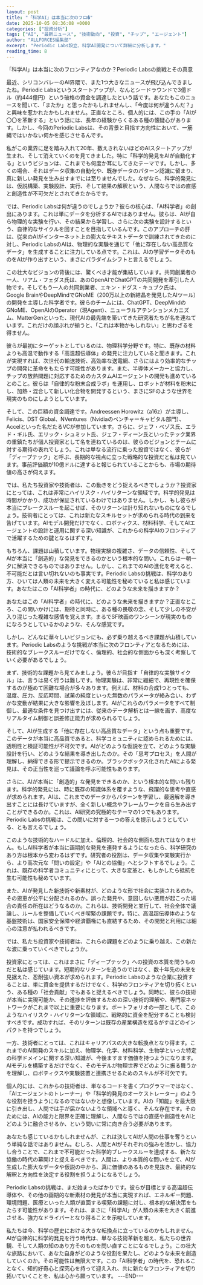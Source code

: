```yaml
---
layout: post
title: "「科学AI」は本当に次のフロ�"
date: 2025-10-05 08:36:08 +0000
categories: ["投資分析"]
tags: ["AI", "最新ニュース", "技術動向", "投資", "チップ", "エージェント"]
author: "ALLFORCES編集部"
excerpt: "Periodic Labs設立、科学AI開発について詳細に分析します。"
reading_time: 8
---
```


「科学AI」は本当に次のフロンティアなのか？Periodic Labsの挑戦とその真意

最近、シリコンバレーのAI界隈で、また1つ大きなニュースが飛び込んできましたね。Periodic Labsというスタートアップが、なんとシードラウンドで3億ドル（約444億円）という破格の資金を調達したという話です。あなたもこのニュースを聞いて、「またか」と思ったかもしれませんし、「今度は何が違うんだ？」と興味を惹かれたかもしれません。正直なところ、個人的には、この手の「AIが〇〇を革新する」という話には、長年の経験からくるある種の懐疑心があります。しかし、今回のPeriodic Labsは、その背景と目指す方向性において、一筋縄ではいかない何かを感じさせるんです。

私がこの業界に足を踏み入れて20年、数えきれないほどのAIスタートアップが生まれ、そして消えていくのを見てきました。特に「科学的発見をAIが自動化する」というビジョンは、これまでも何度か耳にしてきたテーマです。しかし、多くの場合、それはデータ収集の自動化や、既存データのパターン認識に留まり、真に新しい発見を生み出すまでには至りませんでした。なぜなら、科学的発見には、仮説構築、実験設計、実行、そして結果の解釈という、人間ならではの直感と創造性が不可欠だとされてきたからです。

では、Periodic Labsは何が違うのでしょうか？彼らの核心は、「AI科学者」の創出にあります。これは単にデータを分析するAIではありません。彼らは、AIが自ら物理的な実験を行い、その結果から学習し、さらに次の実験を設計するという、自律的なサイクルを回すことを目指しているんです。このアプローチの肝は、従来のAIがインターネット上の膨大なテキストデータで訓練されてきたのに対し、Periodic LabsのAIは、物理的な実験を通じて「他に存在しない高品質なデータ」を生成することに注力している点です。これは、AIの学習データそのものをAIが作り出すという、まさにパラダイムシフトと言えるでしょう。

この壮大なビジョンの背後には、驚くべき才能が集結しています。共同創業者の一人、リアム・フェダス氏は、あのOpenAIでChatGPTの共同開発を牽引した人物です。そしてもう一人の共同創業者、エキン・ドグス・キュブク氏は、Google BrainやDeepMindでGNoME（200万以上の新結晶を発見したAIツール）の開発を主導した科学者です。彼らのチームには、ChatGPT、DeepMindのGNoME、OpenAIのOperator（現Agent）、ニューラルアテンションメカニズム、MatterGenといった、現代AIの最先端を築いてきた研究者たちが名を連ねています。これだけの顔ぶれが揃うと、「これは本物かもしれない」と思わざるを得ません。

彼らが最初にターゲットとしているのは、物理科学分野です。特に、既存の材料よりも高温で動作する「高温超伝導体」の発見に注力していると聞きます。これが実現すれば、次世代の輸送技術、高効率な送電網、さらにはより効率的なチップの開発に革命をもたらす可能性があります。また、半導体メーカーと協力し、チップの放熱問題に対応するためのカスタムAIエージェントの開発も進めているとのこと。彼らは「自律的な粉末合成ラボ」を運用し、ロボットが材料を粉末にし、加熱・混合して新しい化合物を開発するという、まさにSFのような世界を現実のものにしようとしています。

そして、この巨額の資金調達です。Andreessen Horowitz（a16z）が主導し、Felicis、DST Global、NVentures（Nvidiaのベンチャーキャピタル部門）、Accelといった名だたるVCが参加しています。さらに、ジェフ・ベゾス氏、エラド・ギル氏、エリック・シュミット氏、ジェフ・ディーン氏といったテック業界の重鎮たちが個人投資家として名を連ねているのは、彼らのビジョンとチームに対する期待の表れでしょう。これは単なる流行に乗った投資ではなく、彼らが「ディープテック」と呼ぶ、長期的な視点に立った戦略的な投資だと私は見ています。事前評価額が10億ドルに達すると報じられていることからも、市場の期待値の高さが伺えます。

では、私たち投資家や技術者は、この動きをどう捉えるべきでしょうか？投資家にとっては、これは非常にハイリスク・ハイリターンな領域です。科学的発見は時間がかかり、成功が保証されているわけではありません。しかし、もし彼らが本当にブレークスルーを起こせば、そのリターンは計り知れないものになるでしょう。技術者にとっては、これは新たなスキルセットが求められる時代の到来を告げています。AIモデル開発だけでなく、ロボティクス、材料科学、そしてAIエージェントの設計と運用に関する深い知識が、これからの科学AIのフロンティアで活躍するための鍵となるはずです。

もちろん、課題は山積しています。物理実験の複雑さ、データの信頼性、そしてAIが本当に「創造的」な発見をできるのかという根本的な問い。これらは一朝一夕に解決できるものではありません。しかし、これまでのAIの進化を考えると、不可能だとは言い切れないのも事実です。Periodic Labsの挑戦は、科学のあり方、ひいては人類の未来を大きく変える可能性を秘めていると私は感じています。あなたはこの「AI科学者」の時代に、どのような未来を描きますか？

あなたはこの「AI科学者」の時代に、どのような未来を描きますか？正直なところ、この問いかけには、期待と同時に、ある種の畏敬の念、そして少しの不安が入り混じった複雑な感情を覚えます。まるでSF映画のワンシーンが現実のものになろうとしているかのような、そんな感覚です。

しかし、どんなに華々しいビジョンにも、必ず乗り越えるべき課題が山積しています。Periodic Labsのような挑戦が本当に次のフロンティアとなるためには、技術的なブレークスルーだけでなく、倫理的、社会的な側面からも深く考察していく必要があるでしょう。

まず、技術的な課題から見てみましょう。彼らが目指す「自律的な実験サイクル」は、言うは易く行うは難しです。物理実験は、非常に繊細で、再現性を確保するのが極めて困難な場合が多々あります。例えば、材料の合成1つとっても、温度、圧力、反応時間、試薬の純度といった無数のパラメータが絡み合い、わずかな変動が結果に大きな影響を及ぼします。AIがこれらのパラメータをすべて制御し、最適な条件を見つけ出すには、従来のデータ解析とは一線を画す、高度なリアルタイム制御と誤差修正能力が求められるでしょう。

そして、AIが生成する「他に存在しない高品質なデータ」という点も重要です。このデータが本当に高品質であると、科学コミュニティに認められるためには、透明性と検証可能性が不可欠です。AIがどのような仮説を立て、どのような実験設計を行い、どのような結果を導き出したのか。その「思考プロセス」を人間が理解し、納得できる形で提示できるのか。ブラックボックス化されたAIによる発見は、その正当性を巡って議論を呼ぶ可能性もあります。

さらに、AIが本当に「創造的」な発見をできるのか、という根本的な問いも残ります。科学的発見には、時に既存の知識体系を覆すような、飛躍的な思考や直感が求められます。AIは、これまでのデータからパターンを学習し、最適解を導き出すことには長けていますが、全く新しい概念やフレームワークを自ら生み出すことができるのか。これは、AI研究の究極的なテーマの1つでもあります。Periodic Labsの挑戦は、この問いに対する一つの答えを提示しようとしている、とも言えるでしょう。

このような技術的なハードルに加え、倫理的、社会的な側面も忘れてはなりません。もしAI科学者が本当に画期的な発見を連発するようになったら、科学研究のあり方は根本から変わるはずです。研究者の役割は、データ収集や実験実行から、より高次元な「問いの設定」や「AIとの協働」へとシフトするでしょう。これは、既存の科学者コミュニティにとって、大きな変革と、もしかしたら抵抗を生む可能性も秘めています。

また、AIが発見した新技術や新素材が、どのような形で社会に実装されるのか。その恩恵が公平に分配されるのか。誤った発見や、意図しない悪用が起こった場合の責任の所在はどうなるのか。これらは、技術開発と並行して、社会全体で議論し、ルールを整備していくべき喫緊の課題です。特に、高温超伝導体のような基盤技術は、国家安全保障や経済覇権にも直結するため、その開発と利用には細心の注意が払われるべきです。

では、私たち投資家や技術者は、これらの課題をどのように乗り越え、この新たな波に乗っていくべきでしょうか。

投資家にとっては、これはまさに「ディープテック」への投資の本質を問うものだと私は感じています。短期的なリターンを追うのではなく、数十年先の未来を見据えた、忍耐強い資本が求められます。Periodic Labsのような企業に投資することは、単に資金を提供するだけでなく、科学のフロンティアを切り拓くという、ある種の「社会貢献」でもあると捉えるべきでしょう。同時に、彼らの技術が本当に実現可能か、その進捗を評価するための深い技術的理解や、専門家ネットワークがこれまで以上に重要になります。ポートフォリオの一部として、このようなハイリスク・ハイリターンな領域に、戦略的に資金を配分することも検討すべきです。成功すれば、そのリターンは既存の産業構造を揺るがすほどのインパクトを持つでしょう。

一方、技術者にとっては、これはキャリアパスの大きな転換点となり得ます。これまでのAI開発のスキルに加え、物理学、化学、材料科学、生物学といった特定の科学ドメインに関する深い知識が、今後ますます価値を持つようになります。AIモデルを構築するだけでなく、そのモデルが物理世界でどのように振る舞うかを理解し、ロボティクスや実験装置と連携させるためのスキルが不可欠です。

個人的には、これからの技術者は、単なるコードを書くプログラマーではなく、「AIエージェントのトレーナー」や「科学的発見のオーケストレーター」のような役割を担うようになるのではないかと想像しています。AIの「知能」を最大限に引き出し、人間では手が届かないような領域へと導く、そんな存在です。そのためには、AIの能力と限界を正確に理解し、人間ならではの直感や創造性をAIとどのように融合させるか、という問いに常に向き合う必要があります。

あなたも感じているかもしれませんが、これは決してAIが人間の仕事を奪うという単純な話ではありません。むしろ、人間とAIがそれぞれの強みを活かし、協力し合うことで、これまで不可能だった科学的ブレークスルーを達成する、新たな協働の時代の幕開けと捉えるべきです。人間は、より本質的な問いを立て、AIが生成した膨大なデータや仮説の中から、真に価値のあるものを見抜き、最終的な解釈と方向性を決定する役割を担うようになるでしょう。

Periodic Labsの挑戦は、まだ始まったばかりです。彼らが目標とする高温超伝導体や、その他の画期的な新素材の発見が本当に実現すれば、エネルギー問題、環境問題、医療といった人類が直面する喫緊の課題に対し、根本的な解決策をもたらす可能性があります。それは、まさに「科学AI」が人類の未来を大きく前進させる、強力なドライバーとなり得ることを示唆しています。

私たちは今、科学の歴史における大きな転換点に立っているのかもしれません。AIが自律的に科学的発見を行う時代は、単なる技術革新を超え、私たちの世界観、そして人類の知のあり方そのものを問い直すことになるでしょう。この壮大な旅路において、あなた自身がどのような役割を果たし、どのような未来を創造していくのか。その可能性は無限大です。この「AI科学者」の時代を、恐れることなく、知的好奇心と探究心を持って迎え入れ、共に新たなフロンティアを切り拓いていくことを、私は心から願っています。
---END---